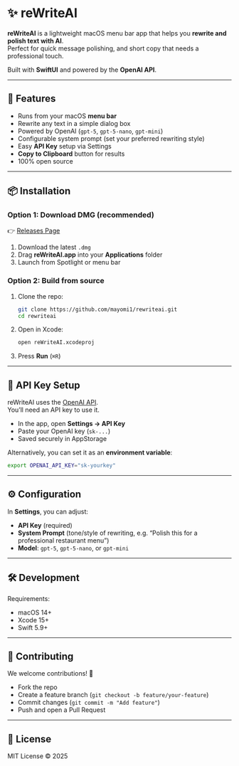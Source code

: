 # ✨ reWriteAI

**reWriteAI** is a lightweight macOS menu bar app that helps you **rewrite and polish text with AI**.  
Perfect for quick message polishing, and short copy that needs a professional touch.  

Built with **SwiftUI** and powered by the **OpenAI API**.

---

## 🚀 Features

- Runs from your macOS **menu bar**  
- Rewrite any text in a simple dialog box  
- Powered by OpenAI (`gpt-5`, `gpt-5-nano`, `gpt-mini`)  
- Configurable system prompt (set your preferred rewriting style)  
- Easy **API Key** setup via Settings  
- **Copy to Clipboard** button for results  
- 100% open source  

---

## 📦 Installation

### Option 1: Download DMG (recommended)
👉 [Releases Page](https://github.com/mayomi1/rewriteai/releases)

1. Download the latest `.dmg`  
2. Drag **reWriteAI.app** into your **Applications** folder  
3. Launch from Spotlight or menu bar  

### Option 2: Build from source
1. Clone the repo:
   ```bash
   git clone https://github.com/mayomi1/rewriteai.git
   cd rewriteai
   ```
2. Open in Xcode:
   ```bash
   open reWriteAI.xcodeproj
   ```
3. Press **Run** (`⌘R`)  

---

## 🔑 API Key Setup

reWriteAI uses the [OpenAI API](https://platform.openai.com/).  
You’ll need an API key to use it.

- In the app, open **Settings → API Key**  
- Paste your OpenAI key (`sk-...`)  
- Saved securely in AppStorage  

Alternatively, you can set it as an **environment variable**:

```bash
export OPENAI_API_KEY="sk-yourkey"
```

---

## ⚙️ Configuration

In **Settings**, you can adjust:

- **API Key** (required)  
- **System Prompt** (tone/style of rewriting, e.g. “Polish this for a professional restaurant menu”)  
- **Model**: `gpt-5`, `gpt-5-nano`, or `gpt-mini`  

---

## 🛠️ Development

Requirements:
- macOS 14+  
- Xcode 15+  
- Swift 5.9+  

---

## 🤝 Contributing

We welcome contributions! 🎉  

- Fork the repo  
- Create a feature branch (`git checkout -b feature/your-feature`)  
- Commit changes (`git commit -m "Add feature"`)  
- Push and open a Pull Request  

---

## 📜 License

MIT License © 2025  
